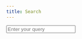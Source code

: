 ```yaml
---
title: Search
---
```


<div>
<p><input id="search" type="text" placeholder="Enter your query"></p>

<ul id="results"></ul>

<script src="/js/jquery-2.1.3.min.js"></script>
<script src="/js/lunr.js"></script>
<script>
  var lunrIndex,
      $results,
      documents;

  function initLunr() {
    // retrieve the index file
    $.getJSON("../index.json")
      .done(function(index) {
          documents = index;

          lunrIndex = lunr(function(){
            this.ref('href')
            this.field('content')

            this.field("title", {
                boost: 10
            });

            this.field("tags", {
                boost: 5
            });

            documents.forEach(function(doc) {
              try {
                // console.log(doc.href)
                this.add(doc)
              } catch (e) {}
            }, this)
          })
      })
      .fail(function(jqxhr, textStatus, error) {
          var err = textStatus + ", " + error;
          console.error("Error getting Lunr index file:", err);
      });
  }

  function search(query) {
    // Find the item in our index corresponding to the lunr one to have more info
    // Lunr result: 
    //  {ref: "/section/page1", score: 0.2725657778206127}
    // Our result:
    //  {title:"Page1", href:"/section/page1", ...}

    return lunrIndex.search(query).map(function(result) {
      return documents.filter(function(page) {
        try {
          // console.log(page)
          return page.href === result.ref;
        } catch (e) {
          console.log('whoops')
        }
      })[0];
    });
  }

  function renderResults(results) {
    if (!results.length) {
      return;
    }

    // show first ten results
    results.slice(0, 10).forEach(function(result) {
      var $result = $("<li>");

      $result.append($("<a>", {
        href: result.href,
        text: result.title
      }));

      $result.append(" <small><time>" + result.date + "</time></small>");

      $results.append($result);
    });
  }

  function initUI() {
    $results = $("#results");

    $("#search").keyup(function(){
      // empty previous results
      $results.empty();

      // trigger search when at least two chars provided.
      var query = $(this).val();
      if (query.length < 2) {
        return;
      }

      var results = search(query);

      renderResults(results);
    });
  }

  initLunr();

  $(document).ready(function(){
    initUI();
  });
</script>
</div>
